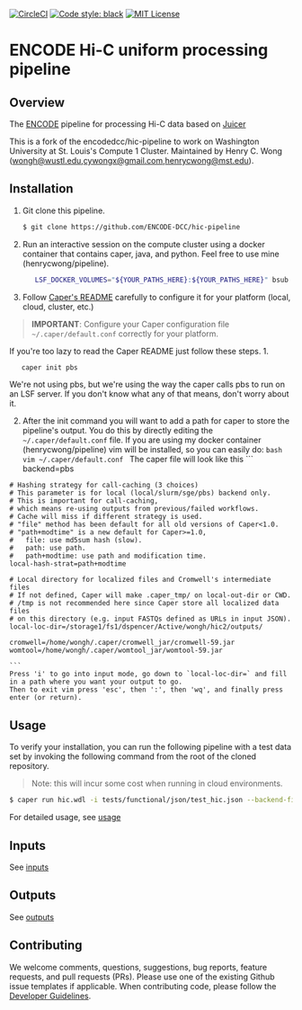 [![CircleCI](https://circleci.com/gh/ENCODE-DCC/hic-pipeline/tree/dev.svg?style=svg)](https://circleci.com/gh/ENCODE-DCC/hic-pipeline/tree/dev)
[![Code style: black](https://img.shields.io/badge/code%20style-black-000000.svg)](https://github.com/psf/black)
[![MIT License](https://img.shields.io/badge/license-MIT-green)](LICENSE)

# ENCODE Hi-C uniform processing pipeline

## Overview

The [ENCODE](https://www.encodeproject.org/) pipeline for processing Hi-C data based on [Juicer](https://github.com/aidenlab/juicer)

This is a fork of the encodedcc/hic-pipeline to work on Washington University at St. Louis's Compute 1 Cluster.
Maintained by Henry C. Wong (wongh@wustl.edu,cywongx@gmail.com,henrycwong@mst.edu). 

## Installation

1. Git clone this pipeline.
    ```bash
    $ git clone https://github.com/ENCODE-DCC/hic-pipeline
    ```

2. Run an interactive session on the compute cluster using a docker container that contains caper, java, and python. Feel free to use mine (henrycwong/pipeline). 
   ```bash
      LSF_DOCKER_VOLUMES="${YOUR_PATHS_HERE}:${YOUR_PATHS_HERE}" bsub -G compute-group -q queue-group -a "docker(henrycwong/pipeline)" /bin/sh
   ```
   

3. Follow [Caper's README](https://github.com/ENCODE-DCC/caper) carefully to configure it for your platform (local, cloud, cluster, etc.)
> **IMPORTANT**: Configure your Caper configuration file `~/.caper/default.conf` correctly for your platform.

   If you're too lazy to read the Caper README just follow these steps.
   1.
   ```bash
      caper init pbs
   ```
   We're not using pbs, but we're using the way the caper calls pbs to run on an LSF server. If you don't know what any of that means, don't worry about it. 
   
   2. After the init command you will want to add a path for caper to store the pipeline's output. You do this by directly editing the `~/.caper/default.conf` file. If you are using my docker container (henrycwong/pipeline) vim will be installed, so you can easily do: 
    ```bash
      vim ~/.caper/default.conf
    ```
    The caper file will look like this 
    ```
    backend=pbs

    # Hashing strategy for call-caching (3 choices)
    # This parameter is for local (local/slurm/sge/pbs) backend only.
    # This is important for call-caching,
    # which means re-using outputs from previous/failed workflows.
    # Cache will miss if different strategy is used.
    # "file" method has been default for all old versions of Caper<1.0.
    # "path+modtime" is a new default for Caper>=1.0,
    #   file: use md5sum hash (slow).
    #   path: use path.
    #   path+modtime: use path and modification time.
    local-hash-strat=path+modtime

    # Local directory for localized files and Cromwell's intermediate files
    # If not defined, Caper will make .caper_tmp/ on local-out-dir or CWD.
    # /tmp is not recommended here since Caper store all localized data files
    # on this directory (e.g. input FASTQs defined as URLs in input JSON).
    local-loc-dir=/storage1/fs1/dspencer/Active/wongh/hic2/outputs/

    cromwell=/home/wongh/.caper/cromwell_jar/cromwell-59.jar
    womtool=/home/wongh/.caper/womtool_jar/womtool-59.jar

    ```
    Press 'i' to go into input mode, go down to `local-loc-dir=` and fill in a path where you want your output to go.
    Then to exit vim press 'esc', then ':', then 'wq', and finally press enter (or return). 

## Usage

To verify your installation, you can run the following pipeline with a test data set by invoking the following command from the root of the cloned repository.

> Note: this will incur some cost when running in cloud environments.

```bash
$ caper run hic.wdl -i tests/functional/json/test_hic.json --backend-file lsf.backend.conf
```

For detailed usage, see [usage](docs/usage.md)

## Inputs

See [inputs](docs/reference.md#inputs)


## Outputs

See [outputs](docs/reference.md#outputs)

## Contributing

We welcome comments, questions, suggestions, bug reports, feature requests, and pull requests (PRs). Please use one of the existing Github issue templates if applicable. When contributing code, please follow the [Developer Guidelines](docs/CONTRIBUTING.md#developer-guidelines).
